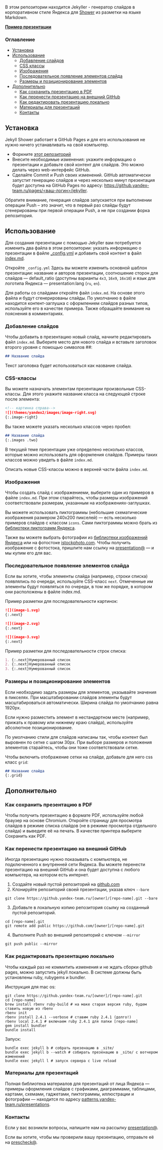 В этом репозитории находится Jekyller - генератор слайдов в корпоративном стиле Яндекса для [Shower](https://github.com/shower/shower) из разметки на языке Markdown.

**[Пример презентации](https://github.yandex-team.ru/pages/presentation/jekyller/)**

### Оглавление

- [Установка](#Установка)
- [Использование](#Использование)
  - [Добавление слайдов](#Добавление-слайдов)
  - [CSS классы](#css-классы)
  - [Изображения](#Изображения)
  - [Последовательное появление элементов слайда](#Последовательное-появление-элементов-слайда)
  - [Размеры и позиционирование элементов](#Размеры-и-позиционирование-элементов)
- [Дополнительно](#Дополнительно)
  - [Как сохранить презентацию в PDF](#Как-сохранить-презентацию-в-pdf)
  - [Как перенести презентацию на внешний GitHub](#Как-перенести-презентацию-на-внешний-github)
  - [Как редактировать презентацию локально](#Как-редактировать-презентацию-локально)
  - [Материалы для презентаций](#Материалы-для-презентаций)
  - [Контакты](#Контакты)

## Установка

Jekyll Shower работает в GitHub Pages и для его использования не нужно ничего устанавливать на свой компьютер.

-  Форкните [этот репозиторий](https://github.yandex-team.ru/presentation/jekyller)
-  Внесите необходимые изменения: укажите информацию о презентации и добавьте свой контент для слайдов. Это можно делать через web-интерфейс GitHub.
-  Сделайте Commit и Push своих изменений. GitHub автоматически запустит генерацию слайдов и через несколько минут презентация будет доступна на GitHub Pages по адресу: [https://github.yandex-team.ru/pages/<ваш-логин>/jekyller](https://github.yandex-team.ru/pages/presentation/jekyller).

Обратите внимание, генерация слайдов запускается при выполнении операции Push – это значит, что в первый раз слайды будут сгенерированы при первой операции Push, а не при создании форка репозитория.

## Использование
Для создания презентации с помощью Jekyller вам потребуется изменить два файла в этом репозитории: указать информацию о презентации в файле [_config.yml](_config.yml) и добавить свой контент в файл [index.md](index.md).

Откройте `_config.yml` Здесь вы можете изменить основной шаблон презентации: название и авторов презентации, соотношение сторон для слайдов — default_ratio (доступны варианты `4x3`, `16x9`, `16x10`) и язык для логотипа Яндекса — presentation:lang (`ru`, `en`).

Для работы со слайдами откройте файл `index.md`. На основе этого файла и будут сгенерированы слайды. По умолчанию в файле находится контент-заглушка с оформлением слайдов разных типов, используйте его в качестве примера. Также обращайте внимание на пояснения в комментариях.


### Добавление слайдов

Чтобы добавить в презентацию новый слайд, начните редактировать файл `index.md`. 
Выберите место для нового слайда и вставьте заголовок второго уровня с помощью символов ##: 

```md
## Название слайда
```

Текст заголовка будет использоваться как название слайда.

### CSS-классы

Вы можете назначать элементам презентации произвольные CSS-классы. Для этого укажите название класса на следующей строке после элемента:

```md
<!-- картинка справа-->
![](themes/yandex2/images/image-right.svg)
{:.image-right}
```

Вы также можете указать несколько классов через пробел:

```md
## Название слайда
{:.images .two}
```

В текущей теме презентации уже определено несколько классов, которые можно использовать для оформления слайдов. Примеры таких классов можно увидеть в файле `index.md`. 

Описать новые CSS-классы можно в верхней части файла `index.md`.

### Изображения

Чтобы создать слайд с изображениеми, выберите один из примеров в файле `index.md`. При этом старайтесь, чтобы размеры изображений соответствовали размерам, указанным на изображениях-заглушках.

Вы можете использовать пиктограммы (небольшие схематические изображения размером 240x200 пикселей) — есть несколько примеров слайдов с классом `icons`. Сами пиктограммы можно брать из [библиотеки пиктограмм Яндекса](https://patterns.yandex-team.ru/presentations?typeIn=icons). 

Также вы можете выбрать фотографии из [библиотеки изображений Яндекса](https://patterns.yandex-team.ru/photos) или на фотостоке [istockphoto.com](http://www.istockphoto.com/ru). Чтобы получить изображение с фотостока, пришлите нам ссылку на [presentation@](presentation@yandex-team.ru) — и мы купим его для вас.

### Последовательное появление элементов слайда

Если вы хотите, чтобы элементы слайда (например, строки списка) появлялись по очереди, используйте CSS-класс `next`. Отмеченные им элементы будут появляться по очереди, в том же порядке, в котором они расположены в файле index.md. 

Пример разметки для последовательности картинок:

```md
![](image-1.svg)
{:.next}

![](image-2.svg)
{:.next}

![](image-3.svg)
{:.next}
```

Пример разметки для последовательности строк списка:

```md
1. {:.next}Нумерованный список
2. {:.next}Нумерованный список
3. {:.next}Нумерованный список
```

### Размеры и позиционирование элементов

Если необходимо задать размеры для элементов, указывайте значения в пикселях. При масштабировании слайдов элементы будут масштабироваться автоматически. Ширина слайда по умолчанию равна 1920px.

Если нужно разместить элемент в нестандартном месте (например, прижать к правому или нижнему краю слайда), используйте абсолютное позиционирование. 

По умолчанию стили для слайдов написаны так, чтобы контент был выровнен по сетке с шагом 30px. При выборе размеров и положения элементов старайтесь, чтобы они тоже соответствовали сетке. 

Чтобы включить отображение сетки на слайде, добавьте для него css класс `grid`:

```md
## Название слайда
{:.grid}
```

## Дополнительно

### Как сохранить презентацию в PDF

Чтобы получить презентацию в формате PDF, используйте любой браузер на основе Chromium. Откройте страницу для просмотра слайдов в режиме списка слайдов (не в режиме просмотра отдельного слайда) и выведите её на печать. В качестве принтера выберите Сохранить как PDF.

### Как перенести презентацию на внешний GitHub

Иногда презентацию нужно показывать с компьютера, не подключенного к внутренней сети Яндекса. Вы можете перенести презентацию на внешний GitHub и она будет доступна с любого компьютера, на котором есть интернет.

1. Создайте новый пустой репозиторий на [github.com](https://github.com)
2. Клонируйте репозиторий своей презентации, указав ключ `--bare`
```
git clone https://github.yandex-team.ru/[owner]/[repo-name].git --bare
```
3. Добавьте в локальную копию репозитория ссылку на созданный пустой репозиторий.
```
cd [repo-name].git
git remote add public https://github.com/[owner]/[repo-name].git
```
4. Выполните Push во внешний репозиторий с ключом `--mirror`
```
git push public --mirror
```

### Как редактировать презентацию локально
Чтобы каждый раз не коммитить изменения и не ждать сборки github pages, можно запустить jekyll локально. В системе должны быть установлены ruby, rubygems и bundler.

Инструкция для mac os:
```shell
git clone https://github.yandex-team.ru/[owner]/[repo-name].git
cd [repo-name]
brew install rbenv ruby-build # на маке старая версия ruby, будем ставить новую из rbenv
rbenv init
rbenv install 2.4.1 --verbose # ставим ruby 2.4.1 (долго!)
rbenv local 2.4.1 # включаем ruby 2.4.1 для папки [repo-name]
gem install bundler
bundle install
```
Запуск:
```shell
bundle exec jekyll b # собрать презенацию в _site/
bundle exec jekyll b --watch # собирать презенацию в _site/ с вотчером изменений
bundle exec jekyll l # запуск сервера с live reload
```

### Материалы для презентаций

Полная библиотека материалов для презентаций от лица Яндекса — примеры оформления слайдов с графиками, диаграммами, таблицами, картами, схемами, гаджетами, пиктограммы, иллюстрации и фотографии — находится по адресу [patterns.yandex-team.ru/presentations](https://patterns.yandex-team.ru/presentations).

### Контакты

Если у вас возникли вопросы, напишите нам на рассылку [presentation@](presentation@yandex-team.ru). 

Если вы хотите, чтобы мы проверили вашу презентацию, отправьте её на [prescheck@](prescheck@yandex-team.ru).
